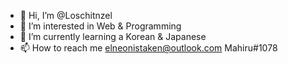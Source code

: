 - 👋 Hi, I’m @Loschitnzel
- 👀 I’m interested in Web & Programming
- 🌱 I’m currently learning a Korean & Japanese
- 📫 How to reach me elneonistaken@outlook.com Mahiru#1078

<!---
ElneoNistaken/ElneoNistaken is a ✨ special ✨ repository because its `README.md` (this file) appears on your GitHub profile.
You can click the Preview link to take a look at your changes.
--->

